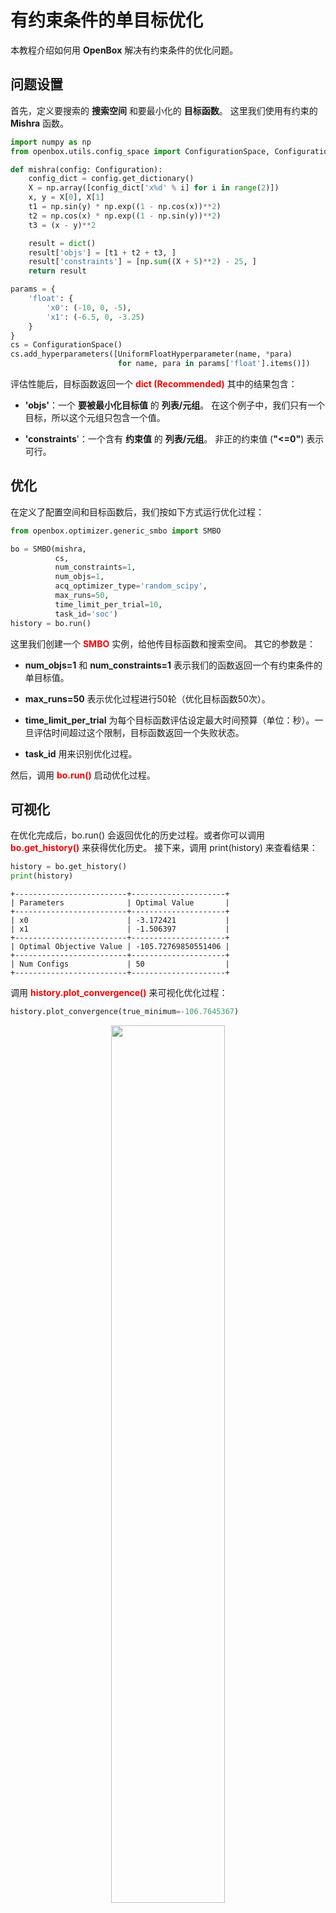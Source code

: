 # 有约束条件的单目标优化

本教程介绍如何用 **OpenBox** 解决有约束条件的优化问题。

## 问题设置

首先，定义要搜索的 **搜索空间** 和要最小化的 **目标函数**。
这里我们使用有约束的 **Mishra** 函数。

```python
import numpy as np
from openbox.utils.config_space import ConfigurationSpace, Configuration, UniformFloatHyperparameter

def mishra(config: Configuration):
    config_dict = config.get_dictionary()
    X = np.array([config_dict['x%d' % i] for i in range(2)])
    x, y = X[0], X[1]
    t1 = np.sin(y) * np.exp((1 - np.cos(x))**2)
    t2 = np.cos(x) * np.exp((1 - np.sin(y))**2)
    t3 = (x - y)**2

    result = dict()
    result['objs'] = [t1 + t2 + t3, ]
    result['constraints'] = [np.sum((X + 5)**2) - 25, ]
    return result

params = {
    'float': {
        'x0': (-10, 0, -5),
        'x1': (-6.5, 0, -3.25)
    }
}
cs = ConfigurationSpace()
cs.add_hyperparameters([UniformFloatHyperparameter(name, *para)
                        for name, para in params['float'].items()])
```

评估性能后，目标函数返回一个 <font color=#FF0000>**dict (Recommended)**</font>
其中的结果包含：

+ **'objs'**：一个 **要被最小化目标值** 的 **列表/元组**。
在这个例子中，我们只有一个目标，所以这个元组只包含一个值。

+ **'constraints**'：一个含有 **约束值** 的 **列表/元组**。
非正的约束值 (**"<=0"**) 表示可行。

## 优化

在定义了配置空间和目标函数后，我们按如下方式运行优化过程：

```python
from openbox.optimizer.generic_smbo import SMBO

bo = SMBO(mishra,
          cs,
          num_constraints=1,
          num_objs=1,
          acq_optimizer_type='random_scipy',
          max_runs=50,
          time_limit_per_trial=10,
          task_id='soc')
history = bo.run()
```

这里我们创建一个 <font color=#FF0000>**SMBO**</font> 实例，给他传目标函数和搜索空间。
其它的参数是：

+ **num_objs=1** 和 **num_constraints=1** 表示我们的函数返回一个有约束条件的单目标值。

+ **max_runs=50** 表示优化过程进行50轮（优化目标函数50次）。

+ **time_limit_per_trial** 为每个目标函数评估设定最大时间预算（单位：秒）。一旦评估时间超过这个限制，目标函数返回一个失败状态。

+ **task_id** 用来识别优化过程。

然后，调用 <font color=#FF0000>**bo.run()**</font> 启动优化过程。

## 可视化

在优化完成后，bo.run() 会返回优化的历史过程。或者你可以调用 <font color=#FF0000>**bo.get_history()**</font> 来获得优化历史。
接下来，调用 print(history) 来查看结果：

```python
history = bo.get_history()
print(history)
```

```
+-------------------------+---------------------+
| Parameters              | Optimal Value       |
+-------------------------+---------------------+
| x0                      | -3.172421           |
| x1                      | -1.506397           |
+-------------------------+---------------------+
| Optimal Objective Value | -105.72769850551406 |
+-------------------------+---------------------+
| Num Configs             | 50                  |
+-------------------------+---------------------+
```

调用 <font color=#FF0000>**history.plot_convergence()**</font> 来可视化优化过程：

```python
history.plot_convergence(true_minimum=-106.7645367)
```

<p align="center">
<img src="https://raw.githubusercontent.com/thomas-young-2013/open-box/master/docs/imgs/plot_convergence_mishra.png" width="60%">
</p>
